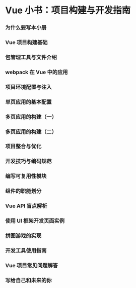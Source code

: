 # Vue 小书：项目构建与开发指南

### 为什么要写本小册

### Vue 项目构建基础

### 包管理工具与文件介绍

### webpack 在 Vue 中的应用

### 项目环境配置与注入

### 单页应用的基本配置

### 多页应用的构建（一）

### 多页应用的构建（二）

### 项目整合与优化

### 开发技巧与编码规范

### 编写可复用性模块

### 组件的职能划分

### Vue API 盲点解析

### 使用 UI 框架开发页面实例

### 拼图游戏的实现

### 开发工具使用指南

### Vue 项目常见问题解答

### 写给自己和未来的你